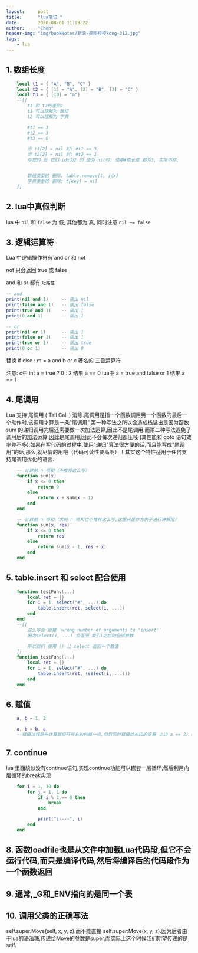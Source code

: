 ```yaml
---
layout:     post
title:      "lua笔记 "
date:       2020-08-01 11:29:22
author:     "Chen"
header-img: "img/bookNotes/新浪-美图控控kong-312.jpg"
tags:
    - lua
---
```


## 1. 数组长度

```lua
	local t1 = { "A", "B", "C" }
	local t2 = { [1] = "A", [2] = "B", [3] = "C" }
	local t3 = { [10] = "a"}
	--[[
		t1 和 t2的差别:
		t1 可以理解为 数组
		t2 可以理解为 字典

		#t1 == 3
		#t2 == 3
		#t3 == 0

		当 t1[2] = nil 时: #t1 == 3
		当 t2[2] = nil 时: #t2 == 1
		你觉的 当 它们 idx为2 的 值为 nil时: 使用#取长度 都为3, 实际不然.


		数组类型的 删除: table.remove(t, idx)
		字典类型的 删除: t[key] = nil
	]]
```

## 2. lua中真假判断

lua 中 `nil` 和 `false` 为 假, 其他都为 真, 同时注意 `nil ~= false`

## 3. 逻辑运算符
	
Lua 中逻辑操作符有 and or 和 not

not 只会返回 true 或 false

and 和 or 都有 `短路性`

```lua
-- and
print(nil and 1)     -- 输出 nil
print(false and 1)   -- 输出 false
print(true and 1)    -- 输出 1
print(0 and 1)       -- 输出 1

-- or
print(nil or 1)      -- 输出 1
print(false or 1)    -- 输出 1
print(true or 1)     -- 输出 true
print(0 or 1)        -- 输出 0
```

替换 if else : m = a and b or c  著名的 三目运算符

注意:  c中 int a = true ? 0 : 2  结果 a == 0
	  lua中 a = true and false or 1  结果 a == 1 

## 4. 尾调用

Lua 支持 尾调用 ( Tail Call ) 消除.尾调用是指一个函数调用另一个函数的最后一个动作时,该调用才算是一条"尾调用".第一种写法之所以会造成栈溢出是因为函数 sum 的递归调用完后还需要做一次加法运算,因此不是尾调用.而第二种写法避免了调用后的加法运算,因此是尾调用,因此不会每次递归都压栈 (其性能和 goto 语句效率差不多).如果在写代码的过程中,使用"递归"算法很方便的话,而且能写成"尾调用"的话,那么,就尽情的用吧（代码可读性要高啊）！其实这个特性适用于任何支持尾调用优化的语言.

```lua
	-- 计算前 n 项和（不推荐这么写）
	function sum(x)
	    if x <= 0 then
	        return 0
	    else
	        return x + sum(x - 1)
	    end
	end

	-- 计算前 n 项和（求前 n 项和也不推荐这么写,这里只是作为例子进行讲解用）
	function sum(x, res)
	    if x <= 0 then
	        return res
	    else
	        return sum(x - 1, res + x)
	    end
	end
```

## 5. table.insert 和 select 配合使用

```lua
	function testFunc(...)
		local ret = {}
		for i = 1, select("#", ...) do
		    table.insert(ret, select(i, ...))
		end
	end
	--[[
		这么写会 报错 `wrong number of arguments to 'insert'`
		因为select(i, ...) 会返回 索引i之后的全部参数

		所以我们 使用 () 让 select 返回一个数值
	]]
	function testFunc(...)
		local ret = {}
		for i = 1, select("#", ...) do
		    table.insert(ret, (select(i, ...)))
		end
	end

```

## 6. 赋值

```lua
	a, b = 1, 2

	a, b = b, a
	--赋值过程是先计算赋值符号右边的每一项,然后同时赋值给右边的变量 上边 a == 2; b == 1
```

## 7. continue
lua 里面貌似没有continue语句,实现continue功能可以嵌套一层循环,然后利用内层循环的break实现

```lua 
	for i = 1, 10 do
		for j = 1, 1 do
			if i % 2 == 0 then
				break
			end

			print("i----", i)
		end
	end
```

## 8. 函数loadfile也是从文件中加载Lua代码段,但它不会运行代码,而只是编译代码,然后将编译后的代码段作为一个函数返回

## 9. 通常,_G和_ENV指向的是同一个表

## 10. 调用父类的正确写法
self.super.Move(self, x, y, z).而不能直接 self.super:Move(x, y, z).因为后者由于lua的语法糖,传递给Move的参数是super,而实际上这个时候我们期望传递的是self.


